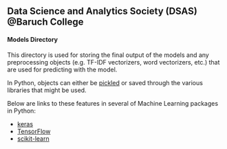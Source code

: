 
## Data Science and Analytics Society (DSAS) <br /> @Baruch College <br />

#### Models Directory
This directory is used for storing the final output of the models and any preprocessing objects (e.g. TF-IDF vectorizers, word vectorizers, etc.) that are used for predicting with the model.

In Python, objects can either be [pickled]([https://docs.python.org/3/library/pickle.html](https://docs.python.org/3/library/pickle.html)) or saved through the various libraries that might be used. 

Below are links to these features in several of Machine Learning packages in Python: 
* [keras](https://keras.io/getting-started/faq/#how-can-i-save-a-keras-model)
* [TensorFlow]([https://www.tensorflow.org/guide/saved_model](https://www.tensorflow.org/guide/saved_model))
* [scikit-learn]([https://scikit-learn.org/stable/modules/model_persistence.html](https://scikit-learn.org/stable/modules/model_persistence.html))
